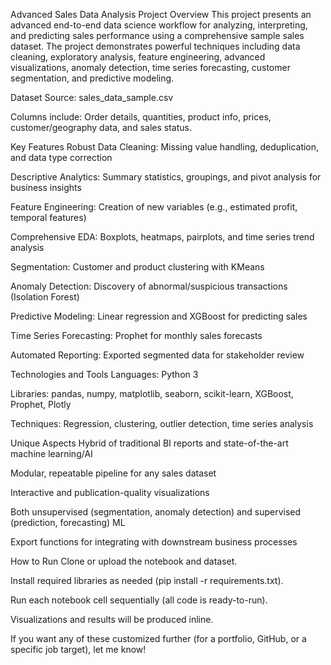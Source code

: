 Advanced Sales Data Analysis Project
Overview
This project presents an advanced end-to-end data science workflow for analyzing, interpreting, and predicting sales performance using a comprehensive sample sales dataset. The project demonstrates powerful techniques including data cleaning, exploratory analysis, feature engineering, advanced visualizations, anomaly detection, time series forecasting, customer segmentation, and predictive modeling.

Dataset
Source: sales_data_sample.csv

Columns include: Order details, quantities, product info, prices, customer/geography data, and sales status.

Key Features
Robust Data Cleaning: Missing value handling, deduplication, and data type correction

Descriptive Analytics: Summary statistics, groupings, and pivot analysis for business insights

Feature Engineering: Creation of new variables (e.g., estimated profit, temporal features)

Comprehensive EDA: Boxplots, heatmaps, pairplots, and time series trend analysis

Segmentation: Customer and product clustering with KMeans

Anomaly Detection: Discovery of abnormal/suspicious transactions (Isolation Forest)

Predictive Modeling: Linear regression and XGBoost for predicting sales

Time Series Forecasting: Prophet for monthly sales forecasts

Automated Reporting: Exported segmented data for stakeholder review

Technologies and Tools
Languages: Python 3

Libraries: pandas, numpy, matplotlib, seaborn, scikit-learn, XGBoost, Prophet, Plotly

Techniques: Regression, clustering, outlier detection, time series analysis

Unique Aspects
Hybrid of traditional BI reports and state-of-the-art machine learning/AI

Modular, repeatable pipeline for any sales dataset

Interactive and publication-quality visualizations

Both unsupervised (segmentation, anomaly detection) and supervised (prediction, forecasting) ML

Export functions for integrating with downstream business processes

How to Run
Clone or upload the notebook and dataset.

Install required libraries as needed (pip install -r requirements.txt).

Run each notebook cell sequentially (all code is ready-to-run).

Visualizations and results will be produced inline.



If you want any of these customized further (for a portfolio, GitHub, or a specific job target), let me know!

